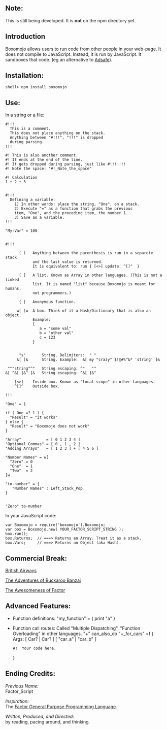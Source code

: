 
Note:
----------

This is still being developed. It is **not** on the npm directory yet.

Introduction
------------
Boxomojo allows users to run code from other people in your web-page.
It does not compile to JavaScript. Instead, it is run by JavaScript.
It sandboxes that code. (eg an alternative to [Adsafe](http://www.adsafe.org/)).

Installation:
-----------------------

    shell> npm install boxomojo

Use:
-----------------------
In a string or a file:

    #!!!
      This is a comment.
      This does not place anything on the stack.
      Anything between "#!!!", "!!!" is dropped
      during parsing.
    !!!

    #! This is also another comment.
    #! It ends at the end of the line.
    #! It gets dropped during parsing, just like #!!! !!!
    #! Note the space: "#!_Note_the_space"

    #! Calculation
    1 + 2 + 3


    #!!!
      Defining a variable:
        1) In other words: place the string, "One", on a stack.
        2) Execute "=" as a function that grabs the previous
        item, "One", and the proceding item, the number 1.
        3) Save as a variable.
    !!!

    "My-Var" = 100


    #!!!

          ( )   Anything between the parenthesis is run in a separete stack
                and the last value is returned.
                It is equivalent to: run { [<>] update: ^[]^  }

          [ ]   A list. Known as Array in other languages. (This is not a linked
                list. It is named "list" because Boxomojo is meant for humans,
                not programmers.)

          { }   Anonymous function.

         w[ ]w  A box. Think of it a Hash/Dictionary that is also an object.
                Example:
                {
                   a = "some val"
                   b = "other val"
                   c = 123
                }


          "s"       String. Delimiters:  " "
         &[ ]&      String. Example:  &[ my "crazy" $!@#%^&* 'string' ]&

     "^"string"^"   String escaping: ^"   "^
    &[ ^&[ ]&^ ]&   String escaping: ^&[ ]&^

        [<>]    Inside box. Known as "local scope" in other languages.
        ^[]^    Outside box.

    !!!

    "One" = 1

    if ( One =? 1 ) {
      "Result" = "it works"
    } else {
      "Result" = "Boxomojo does not work"
    }

    "Array"           = [ 0 1 2 3 4 ]
    "Optional Commas" = [ 0 , 1 , 2 ]
    "Adding Arrays"   = [ 1 2 3 ] + [ 4 5 6 ]

    "Number Names" = w[
      "Zero" = 0
      "One"  = 1
      "Two"  = 2
    ]w

    "to-number" = {
       "Number Names" : Left_Stack_Pop
    }


    "Zero" to-number

In your JavaScript code:


    var Boxomojo = require('boxomojo').Boxomojo;
    var box = Boxomojo.new( YOUR_FACTOR_SCRIPT_STRING );
    box.run();
    box.Returns;  // ===> Returns an Array. Treat it as a stack.
    box.Vars;     // ===> Returns an Object (aka Hash).



Commercial Break:
-----------------

[British Airways](http://www.youtube.com/watch?v=Yxbgm9Bmkzw)

[The Adventures of Buckaroo Banzai](http://www.youtube.com/watch?feature=player_detailpage&v=8MqJ3iGBdOo#t=24s)

[The Awesomeness of Factor](http://www.youtube.com/watch?v=f_0QlhYlS8g)

<!-- http://www.amazon.com/dp/B00005JKEX/?tag=miniunicom-20 -->


Advanced Features:
-----------------

* Function definitions:
    "my_function" = { print "a" }

* Function call routes: Called "Multiple Dispatching", "Function Overloading"
  in other languages.
    "+" can_also_do "+_for_cars" =f {
      Args:
        [ Car?    | Car? ]
        [ "car_a" | "car_b" ]

      #!  Your code here.
    }


<!-- ************************************************** -->
<!-- I hope you get cancer and die you socialist swine. -->
<!-- ************************************************** -->

Ending Credits:
--------------

*Previous Name:* <br />
Factor\_Script

*Inspiration:* <br />
The [Factor General Purpose Programming Language](http://factorcode.org/).

*Written, Produced, and Directed:* <br />
by reading, pacing around, and thinking.

